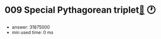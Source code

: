 009 Special Pythagorean triplet[:link:](http://projecteuler.net/problem=9)  :clock1:
========================

- answer: 31875000 
- min used time: 0 ms


